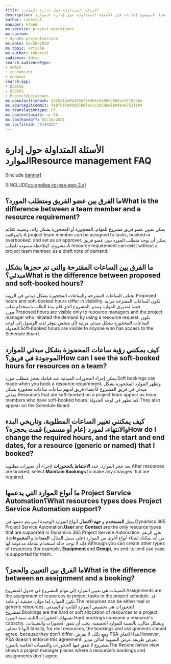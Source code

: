 ```yaml
---
title: الأسئلة المتداولة حول إدارة الموارد
description: يقدم هذا الموضوع إجابات على الأسئلة المتداولة حول إدارة الموارد.
author: ruhercul
manager: kfend
ms.service: project-operations
ms.custom:
- dyn365-projectservice
ms.date: 03/28/2019
ms.topic: article
ms.author: ruhercul
audience: Admin
search.audienceType:
- admin
- customizer
- enduser
search.app:
- D365CE
- D365PS
- ProjectOperations
ms.openlocfilehash: d335a12a9b478bff63b6c93809c89dac9718a4be
ms.sourcegitcommit: 418fa1fe9d605b8faccc2d5dee1b04b4e753f194
ms.translationtype: HT
ms.contentlocale: ar-SA
ms.lasthandoff: 02/10/2021
ms.locfileid: "5144352"
---
```

# <a name="resource-management-faq"></a><span data-ttu-id="eed2b-103">الأسئلة المتداولة حول إدارة الموارد</span><span class="sxs-lookup"><span data-stu-id="eed2b-103">Resource management FAQ</span></span>

[!include [banner](../includes/psa-now-project-operations.md)]

[!INCLUDE[cc-applies-to-psa-app-3.x](../includes/cc-applies-to-psa-app-3x.md)]

## <a name="what-is-the-difference-between-a-team-member-and-a-resource-requirement"></a><span data-ttu-id="eed2b-104">ما الفرق بين عضو الفريق ومتطلب المورد؟</span><span class="sxs-lookup"><span data-stu-id="eed2b-104">What is the difference between a team member and a resource requirement?</span></span>

<span data-ttu-id="eed2b-105">يمكن تعيين عضو فريق مشروع للمهام، المحجوزة أو المحجوزة بشكل زائد، وتعيينه كقائم بالموافقة.</span><span class="sxs-lookup"><span data-stu-id="eed2b-105">A project team member can be assigned to tasks, booked or overbooked, and set as an approver.</span></span> <span data-ttu-id="eed2b-106">يمكن أن يوجد متطلب المورد دون عضو فريق مشروع، كملاحظة مسودة للطلب.</span><span class="sxs-lookup"><span data-stu-id="eed2b-106">A resource requirement can exist without a project team member, as a draft note of demand.</span></span> 

## <a name="what-is-the-difference-between-proposed-and-soft-booked-hours"></a><span data-ttu-id="eed2b-107">ما الفرق بين الساعات المقترحة والتي تم حجزها بشكل مبدئي؟</span><span class="sxs-lookup"><span data-stu-id="eed2b-107">What is the difference between proposed and soft-booked hours?</span></span>

<span data-ttu-id="eed2b-108">تختلف الساعات المقترحة والساعات المحجوزة بشكل مبدئي في الرؤية.</span><span class="sxs-lookup"><span data-stu-id="eed2b-108">Proposed hours and soft-booked hours differ in visibility.</span></span> <span data-ttu-id="eed2b-109">تكون الساعات المقترحة مرئية فقط لمديري الموارد ومدير المشروع الذي قام ببدء الطلب باستخدام طلب مورد.</span><span class="sxs-lookup"><span data-stu-id="eed2b-109">Proposed hours are visible only to resource managers and the project manager who initiated the demand by using a resource request.</span></span> <span data-ttu-id="eed2b-110">تكون الساعات المحجوزة بشكل مبدئي مرئية لأي شخص يتوفر لديه الوصول إلى لوحه الجدولة.</span><span class="sxs-lookup"><span data-stu-id="eed2b-110">Soft-booked hours are visible to anyone who has access to the Schedule Board.</span></span>

## <a name="how-can-i-see-the-soft-booked-hours-for-resources-on-a-team"></a><span data-ttu-id="eed2b-111">كيف يمكنني رؤية ساعات المحجوزة بشكل مبدئي للموارد الموجودة في فريق؟</span><span class="sxs-lookup"><span data-stu-id="eed2b-111">How can I see the soft-booked hours for resources on a team?</span></span>

<span data-ttu-id="eed2b-112">يمكن إجراء الحجوزات المبدئية عند قيامك بحجز متطلب مورد.</span><span class="sxs-lookup"><span data-stu-id="eed2b-112">Soft bookings can made when you book a resource requirement.</span></span> <span data-ttu-id="eed2b-113">وتظهر الموارد المحجوزة بشكل مبدئي في فريق المشروع كأعضاء فريق لديهم ساعات ساعات محجوزة بشكل مبدئي.</span><span class="sxs-lookup"><span data-stu-id="eed2b-113">Resources that are soft-booked on a project team appear as team members who have soft-booked hours.</span></span> <span data-ttu-id="eed2b-114">كما تظهر في لوحة الجدولة.</span><span class="sxs-lookup"><span data-stu-id="eed2b-114">They also appear on the Schedule Board.</span></span>

## <a name="how-do-i-change-the-required-hours-and-the-start-and-end-dates-for-a-resource-generic-or-named-that-i-booked"></a><span data-ttu-id="eed2b-115">كيف يمكنني تغيير الساعات المطلوبة، وتاريخي البدء والانتهاء، لمورد (عام أو مسمى) قمت بحجزه؟</span><span class="sxs-lookup"><span data-stu-id="eed2b-115">How do I change the required hours, and the start and end dates, for a resource (generic or named) that I booked?</span></span>

<span data-ttu-id="eed2b-116">بعد حجز الموارد، حدد **الاحتفاظ بالحجوزات** لإجراء أي تغييرات مطلوبة.</span><span class="sxs-lookup"><span data-stu-id="eed2b-116">After resources are booked, select **Maintain Bookings** to make any changes that are required.</span></span>

## <a name="what-resources-types-does-project-service-automation-support"></a><span data-ttu-id="eed2b-117">ما أنواع الموارد التي يدعمها Project Service Automation؟</span><span class="sxs-lookup"><span data-stu-id="eed2b-117">What resources types does Project Service Automation support?</span></span>

<span data-ttu-id="eed2b-118">يمثل **المستخدم** و **جهة الاتصال** أنواع الموارد الوحيدة التي يتم دعمها في Dynamics 365 Project Service Automation.</span><span class="sxs-lookup"><span data-stu-id="eed2b-118">**User** and **Contact** are the only resource types that are supported in Dynamics 365 Project Service Automation.</span></span> <span data-ttu-id="eed2b-119">على الرغم من أنه يمكنك إنشاء أنواع أخرى من الموارد (على سبيل المثال، **المعدات** و **المجموعات**)، فإنه لا توجد حالة استخدام شاملة مدعومة لها.</span><span class="sxs-lookup"><span data-stu-id="eed2b-119">Although you can create other types of resources (for example, **Equipment** and **Group**), no end-to-end use case is supported for them.</span></span>

## <a name="what-is-the-difference-between-an-assignment-and-a-booking"></a><span data-ttu-id="eed2b-120">ما الفرق بين التعيين والحجز؟</span><span class="sxs-lookup"><span data-stu-id="eed2b-120">What is the difference between an assignment and a booking?</span></span>

<span data-ttu-id="eed2b-121">التعيينات هي تعيين الموارد إلى مهام المشروع في جدول المشروع.</span><span class="sxs-lookup"><span data-stu-id="eed2b-121">Assignments are the assignment of resources to project tasks in the project schedule.</span></span> <span data-ttu-id="eed2b-122">قد تكون الموارد إما موارد حقيقية أو عامة.</span><span class="sxs-lookup"><span data-stu-id="eed2b-122">The resources can be either real or generic resources.</span></span> <span data-ttu-id="eed2b-123">الحجوزات هي تخصيص الموارد الثابت أو المبدئي لمشروع.</span><span class="sxs-lookup"><span data-stu-id="eed2b-123">Bookings are the hard or soft allocation of resources to a project.</span></span> <span data-ttu-id="eed2b-124">تستهلك الحجوزات الثابتة سعة المورد.</span><span class="sxs-lookup"><span data-stu-id="eed2b-124">Hard bookings consume a resource's capacity.</span></span> <span data-ttu-id="eed2b-125">وبشكل مثالي، بالنسبة للموارد الحقيقية، يجب أن تتفق الحجوزات والتعيينات، لأنها لا تختلف.</span><span class="sxs-lookup"><span data-stu-id="eed2b-125">Ideally, for real resources, the bookings and assignments should agree, because they don't differ.</span></span> <span data-ttu-id="eed2b-126">ومع ذلك، لا يفرض PSA هذا الاتفاق.</span><span class="sxs-lookup"><span data-stu-id="eed2b-126">However, PSA doesn't enforce this agreement.</span></span> <span data-ttu-id="eed2b-127">تعرض طريقة عرض التسوية أماكن مدير مشروع لا تتفق فيها الحجوزات والتعيينات الخاصة بالمورد.</span><span class="sxs-lookup"><span data-stu-id="eed2b-127">The Reconciliation view shows a project manager places where a resource's bookings and assignments don't agree.</span></span>
